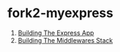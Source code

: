 fork2-myexpress
===============

1. [Building The Express App](https://gist.github.com/rcgary/058a2763a23f071e151e)
2. [Building The Middlewares Stack](https://gist.github.com/rcgary/e75a700631162edcfc59)